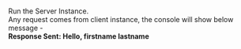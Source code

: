 <br>Run the Server Instance. 
<br>Any request comes from client instance, the console will show below message - 
<br> <b>Response Sent: Hello, firstname lastname </b>
